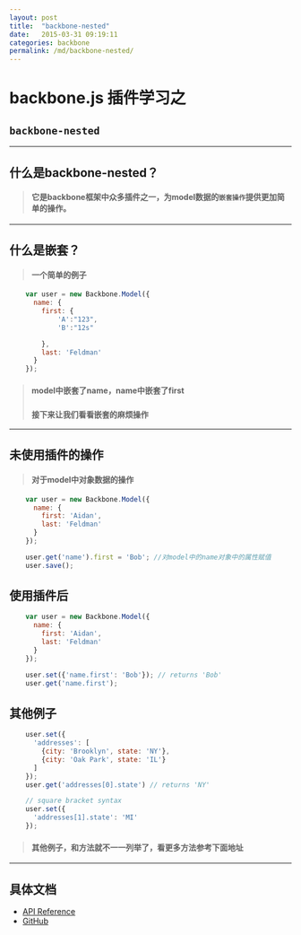 ```yaml
---
layout: post
title:  "backbone-nested"
date:   2015-03-31 09:19:11
categories: backbone
permalink: /md/backbone-nested/
---
```


backbone.js 插件学习之
===

## `backbone-nested`
---
## 什么是backbone-nested？
> #### 它是backbone框架中众多插件之一，为model数据的`嵌套操作`提供更加简单的操作。

---
## 什么是嵌套？
> #### 一个简单的例子

```javascript
    var user = new Backbone.Model({
      name: {
        first: {
            'A':"123",
            'B':"12s"

        },
        last: 'Feldman'
      }
    });
```
>  #### model中嵌套了name，name中嵌套了first
> ### `接下来让我们看看嵌套的麻烦操作`

---

## 未使用插件的操作
> #### 对于model中对象数据的操作

```javascript
    var user = new Backbone.Model({
      name: {
        first: 'Aidan',
        last: 'Feldman'
      }
    });

    user.get('name').first = 'Bob'; //对model中的name对象中的属性赋值
    user.save();
```
## 使用插件后
```javascript
    var user = new Backbone.Model({
      name: {
        first: 'Aidan',
        last: 'Feldman'
      }
    });

    user.set({'name.first': 'Bob'}); // returns 'Bob'
    user.get('name.first');
```
## 其他例子
```javascript
    user.set({
      'addresses': [
        {city: 'Brooklyn', state: 'NY'},
        {city: 'Oak Park', state: 'IL'}
      ]
    });
    user.get('addresses[0].state') // returns 'NY'

    // square bracket syntax
    user.set({
      'addresses[1].state': 'MI'
    });
```
> #### 其他例子，和方法就不一一列举了，看更多方法参考下面地址

---
## 具体文档
* [API Reference](http://afeld.github.com/backbone-nested/)
* [GitHub](https://github.com/afeld/backbone-nested)
